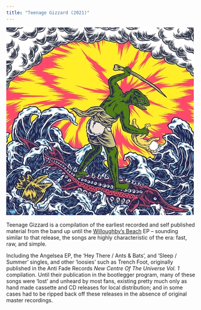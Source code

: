 ```yaml
---
title: "Teenage Gizzard (2021)"
---
```


![album cover of Teenage Gizzard](./cover.jpg)

Teenage Gizzard is a compilation of the earliest recorded and self published material from the band up until the [Willoughby’s Beach](../willoughbys-beach) EP – sounding similar to that release, the songs are highly characteristic of the era: fast, raw, and simple.

Including the Angelsea EP, the ‘Hey There / Ants & Bats’, and ‘Sleep / Summer’ singles, and other ‘loosies’ such as Trench Foot, originally published in the Anti Fade Records _New Centre Of The Universe Vol. 1_ compilation. Until their publication in the bootlegger program, many of these songs were ‘lost’ and unheard by most fans, existing pretty much only as hand made cassette and CD releases for local distribution; and in some cases had to be ripped back off these releases in the absence of original master recordings.
